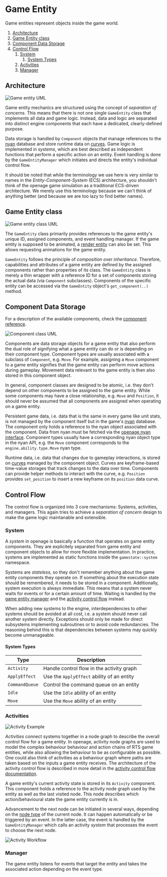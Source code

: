 # Game Entity

Game entities represent objects inside the game world.

1. [Architecture](#architecture)
2. [Game Entity class](#game-entity-class)
3. [Component Data Storage](#component-data-storage)
4. [Control Flow](#control-flow)
   1. [System](#system)
      1. [System Types](#system-types)
   2. [Activities](#activities)
   3. [Manager](#manager)


## Architecture

![Game entity UML](images/game_entity_overview.svg)

Game entity mechanics are structured using the concept of *separation of concerns*.
This means that there is not one single `GameEntity` class that implements all data
and game logic. Instead, data and logic are separated into distinct engine components
that each have a dedicated, clearly-defined purpose.

Data storage is handled by `Component` objects that manage references to the [nyan](/doc/nyan/nyan.md)
database and store runtime data on [curves](/doc/code/curves.md). Game logic is implemented
in *systems*, which are best described as independent functions that perform a specific action
on an entity. Event handling is done by the `GameEntityManager` which initiates and directs
the entity's individual control flow.

It should be noted that while the terminology we use here is very similar to names
in the *Entity-Component-System* (ECS) architecture, you shouldn't think of the openage
game simulation as a traditional ECS-driven architecture. We merely use this terminology
because we can't think of anything better (and because we are too lazy to find better names).


## Game Entity class

![Game entity class UML](images/game_entity_uml.svg)

The `GameEntity` class primarily provides references to the game entity's unique ID, assigned
components, and event handling manager. If the game entity is supposed to be animated,
a [render entity](/doc/code/renderer/level2.md#updating-render-stages-from-the-gamestate)
can also be set. This allows requesting animations for the game entity.

`GameEntity` follows the principle of *composition over inheritance*. Therefore, capabilities
and attributes of a game entity are defined by the assigned components rather than properties
of its class. The `GameEntity` class is merely a thin wrapper with a reference ID for
a set of components storing the actual data (via `Component` subclasses). Components
of the specific entity can be accessed via the `GameEntity` object's `get_component(..)` method.


## Component Data Storage

For a description of the available components, check the [component reference](components.md).

![Component class UML](images/component_uml.svg)

Components are data storage objects for a game entity that also perform the dual role
of signifying what a game entity can do or is depending on their component type. Component
types are usually associated with a subclass of `Component`, e.g. `Move`. For example, assigning
a `Move` component to a game entity signifies that the game entity can perform move
actions during gameplay. Movement data relevant to the game entity is then also stored in this
component object.

In general, component classes are designed to be atomic, i.e. they don't depend on other
components to be assigned to the game entity. While some components may have a close relationship,
e.g. `Move` and `Position`, it should never be assumed that all components are assigned
when operating on a game entity.

Persistent game data, i.e. data that is the same in every game like unit stats, is not
managed by the component itself but in the game's [nyan](/doc/nyan/nyan.md) database. The component
only holds a reference to the nyan object associated with the component. Data from nyan
must be fetched via the [openage nyan interface](/doc/nyan/openage-lib.md).
Component types usually have a corresponding nyan object type in the nyan API, e.g. the `Move`
component corresponds to the `engine.ability.type.Move` nyan type.

Runtime data, i.e. data that changes due to gameplay interactions, is stored on [curves](/doc/code/curves.md)
managed by the component object. Curves are keyframe-based time-value storages that track
changes to the data over time. Components can provide helper methods to interact with
the curve, e.g. `Position` provides `set_position` to insert a new keyframe on its
`position` data curve.


## Control Flow

The control flow is organized into 3 core mechanisms: Systems, activities, and
managers. This again tries to achieve a *separation of concern* design to
make the game logic maintanable and extensible.

### System

A *system* in openage is basically a function that operates on game entity
components. They are explicitely separated from game entity and component objects
to allow for more flexible implementation. In practice, systems are implemented as static
functions inside the `gamestate::system` namespace.

Systems are *stateless*, so they don't remember anything about the game entity
components they operate on. If something about the execution state should be remembered,
it needs to be stored in a component. Additionally, system execution is always
immediate. This means that a system never waits for events or for a certain amount
of time. Waiting is handled by the [game entity manager](#manager) and the
[activity control flow](#activities) instead.

When adding new systems to the engine, interdependencies to other systems should
be avoided at all cost, i.e. a system should never call another system directly.
Exceptions should only be made for direct subsystems implementing subroutines
or to avoid code redundancies. The reasoning behind this is that dependencies
between systems may quickly become unmanageable.

#### System Types

| Type           | Description                                |
| -------------- | ------------------------------------------ |
| `Activity`     | Handle control flow in the activity graph  |
| `ApplyEffect`  | Use the `ApplyEffect` ability of an entity |
| `CommandQueue` | Control the command queue on an entity     |
| `Idle`         | Use the `Idle` ability of an entity        |
| `Move`         | Use the `Move` ability of an entity        |


### Activities

![Activity Example](images/activity_graph.svg)

*Activities* connect systems together in a node graph to describe the overall control flow
for a game entity. In openage, activity node graphs are used to model the complex behaviour
behaviour and action chains of RTS game entities, while also allowing the behaviour to
be as configurable as possible. One could also think of activities as a behaviour graph
where paths are taken based on the inputs a game entity receives. The architecture
of the activity control flow is described in more detail in the
[activity control flow documentation](activity.md).

A game entity's current activity state is stored in its `Activity` component. This component
holds a reference to the activity node graph used by the entity as well as the
last visited node. This node describes which action/behavioural state the
game entity currently is in.

Advancement to the next node can be initiated in several ways, depending on the
[node type](activity.md#node-types) of the current node.
It can happen automatically or be triggered by an event. In the latter case,
the event is handled by the `GameEntityManager` which calls an activity *system*
that processes the event to choose the next node.

![Activity Workflow](images/activity_workflow.png)


### Manager

The game entity listens for events that target the entity and takes the
associated action depending on the event type.
